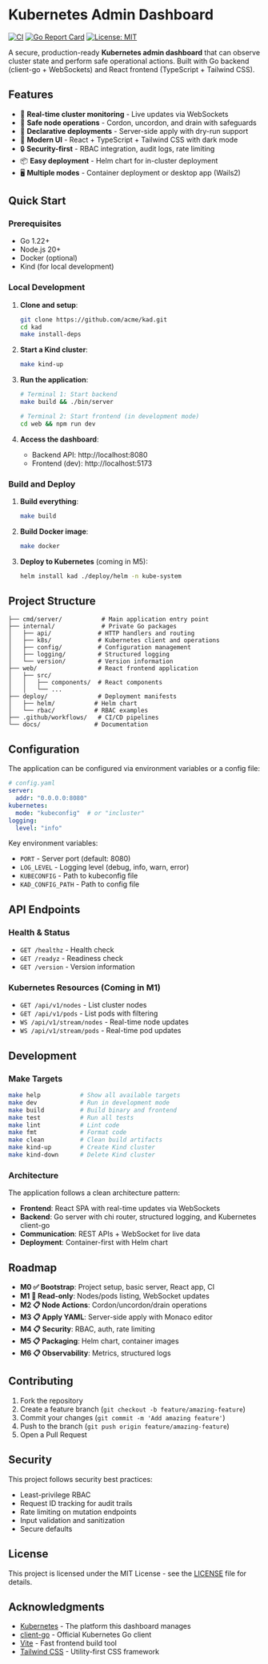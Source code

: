 # Kubernetes Admin Dashboard

[![CI](https://github.com/acme/kad/workflows/CI/badge.svg)](https://github.com/acme/kad/actions)
[![Go Report Card](https://goreportcard.com/badge/github.com/acme/kad)](https://goreportcard.com/report/github.com/acme/kad)
[![License: MIT](https://img.shields.io/badge/License-MIT-yellow.svg)](https://opensource.org/licenses/MIT)

A secure, production-ready **Kubernetes admin dashboard** that can observe cluster state and perform safe operational actions. Built with Go backend (client-go + WebSockets) and React frontend (TypeScript + Tailwind CSS).

## Features

- 🚀 **Real-time cluster monitoring** - Live updates via WebSockets
- 🔧 **Safe node operations** - Cordon, uncordon, and drain with safeguards
- 📝 **Declarative deployments** - Server-side apply with dry-run support
- 🎨 **Modern UI** - React + TypeScript + Tailwind CSS with dark mode
- 🔒 **Security-first** - RBAC integration, audit logs, rate limiting
- 📦 **Easy deployment** - Helm chart for in-cluster deployment
- 🖥️ **Multiple modes** - Container deployment or desktop app (Wails2)

## Quick Start

### Prerequisites

- Go 1.22+
- Node.js 20+
- Docker (optional)
- Kind (for local development)

### Local Development

1. **Clone and setup**:
   ```bash
   git clone https://github.com/acme/kad.git
   cd kad
   make install-deps
   ```

2. **Start a Kind cluster**:
   ```bash
   make kind-up
   ```

3. **Run the application**:
   ```bash
   # Terminal 1: Start backend
   make build && ./bin/server
   
   # Terminal 2: Start frontend (in development mode)
   cd web && npm run dev
   ```

4. **Access the dashboard**:
   - Backend API: http://localhost:8080
   - Frontend (dev): http://localhost:5173

### Build and Deploy

1. **Build everything**:
   ```bash
   make build
   ```

2. **Build Docker image**:
   ```bash
   make docker
   ```

3. **Deploy to Kubernetes** (coming in M5):
   ```bash
   helm install kad ./deploy/helm -n kube-system
   ```

## Project Structure

```
├── cmd/server/           # Main application entry point
├── internal/             # Private Go packages
│   ├── api/             # HTTP handlers and routing
│   ├── k8s/             # Kubernetes client and operations
│   ├── config/          # Configuration management
│   ├── logging/         # Structured logging
│   └── version/         # Version information
├── web/                 # React frontend application
│   ├── src/
│   │   ├── components/  # React components
│   │   └── ...
├── deploy/              # Deployment manifests
│   ├── helm/           # Helm chart
│   └── rbac/           # RBAC examples
├── .github/workflows/   # CI/CD pipelines
└── docs/               # Documentation
```

## Configuration

The application can be configured via environment variables or a config file:

```yaml
# config.yaml
server:
  addr: "0.0.0.0:8080"
kubernetes:
  mode: "kubeconfig"  # or "incluster"
logging:
  level: "info"
```

Key environment variables:
- `PORT` - Server port (default: 8080)
- `LOG_LEVEL` - Logging level (debug, info, warn, error)
- `KUBECONFIG` - Path to kubeconfig file
- `KAD_CONFIG_PATH` - Path to config file

## API Endpoints

### Health & Status
- `GET /healthz` - Health check
- `GET /readyz` - Readiness check  
- `GET /version` - Version information

### Kubernetes Resources (Coming in M1)
- `GET /api/v1/nodes` - List cluster nodes
- `GET /api/v1/pods` - List pods with filtering
- `WS /api/v1/stream/nodes` - Real-time node updates
- `WS /api/v1/stream/pods` - Real-time pod updates

## Development

### Make Targets

```bash
make help           # Show all available targets
make dev            # Run in development mode
make build          # Build binary and frontend
make test           # Run all tests
make lint           # Lint code
make fmt            # Format code
make clean          # Clean build artifacts
make kind-up        # Create Kind cluster
make kind-down      # Delete Kind cluster
```

### Architecture

The application follows a clean architecture pattern:

- **Frontend**: React SPA with real-time updates via WebSockets
- **Backend**: Go server with chi router, structured logging, and Kubernetes client-go
- **Communication**: REST APIs + WebSocket for live data
- **Deployment**: Container-first with Helm chart

## Roadmap

- **M0 ✅ Bootstrap**: Project setup, basic server, React app, CI
- **M1 🚧 Read-only**: Nodes/pods listing, WebSocket updates
- **M2 📋 Node Actions**: Cordon/uncordon/drain operations  
- **M3 📋 Apply YAML**: Server-side apply with Monaco editor
- **M4 📋 Security**: RBAC, auth, rate limiting
- **M5 📋 Packaging**: Helm chart, container images
- **M6 📋 Observability**: Metrics, structured logs

## Contributing

1. Fork the repository
2. Create a feature branch (`git checkout -b feature/amazing-feature`)
3. Commit your changes (`git commit -m 'Add amazing feature'`)
4. Push to the branch (`git push origin feature/amazing-feature`)
5. Open a Pull Request

## Security

This project follows security best practices:

- Least-privilege RBAC
- Request ID tracking for audit trails
- Rate limiting on mutation endpoints
- Input validation and sanitization
- Secure defaults

## License

This project is licensed under the MIT License - see the [LICENSE](LICENSE) file for details.

## Acknowledgments

- [Kubernetes](https://kubernetes.io/) - The platform this dashboard manages
- [client-go](https://github.com/kubernetes/client-go) - Official Kubernetes Go client
- [Vite](https://vitejs.dev/) - Fast frontend build tool
- [Tailwind CSS](https://tailwindcss.com/) - Utility-first CSS framework
